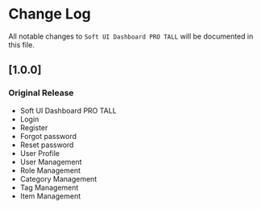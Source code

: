 # Change Log
All notable changes to `Soft UI Dashboard PRO TALL` will be documented in this file.

## [1.0.0]
### Original Release
- Soft UI Dashboard PRO TALL
- Login
- Register
- Forgot password
- Reset password
- User Profile
- User Management
- Role Management
- Category Management
- Tag Management
- Item Management
